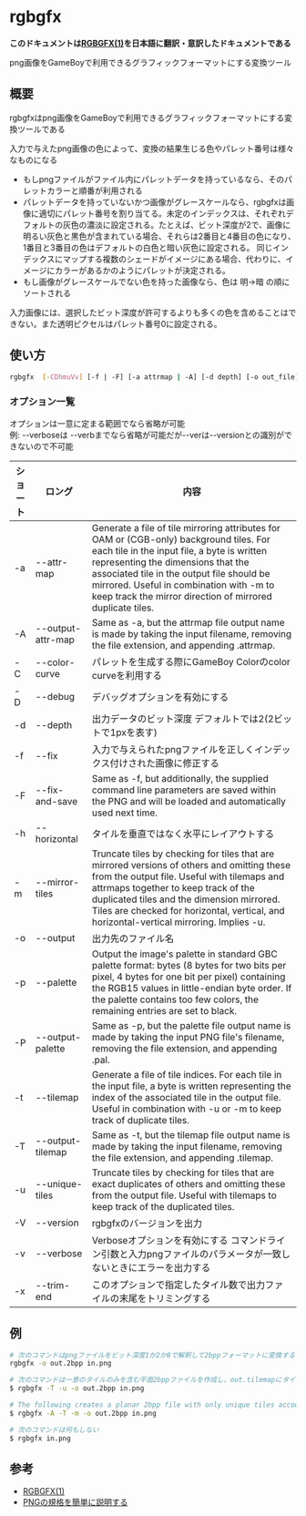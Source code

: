 # rgbgfx

**このドキュメントは[RGBGFX(1)](https://rednex.github.io/rgbds/rgbgfx.1.html)を日本語に翻訳・意訳したドキュメントである**

png画像をGameBoyで利用できるグラフィックフォーマットにする変換ツール

## 概要

rgbgfxはpng画像をGameBoyで利用できるグラフィックフォーマットにする変換ツールである

入力で与えたpng画像の色によって、変換の結果生じる色やパレット番号は様々なものになる
 - もしpngファイルがファイル内にパレットデータを持っているなら、そのパレットカラーと順番が利用される
 - パレットデータを持っていないかつ画像がグレースケールなら、rgbgfxは画像に適切にパレット番号を割り当てる。未定のインデックスは、それぞれデフォルトの灰色の濃淡に設定される。たとえば、ビット深度が2で、画像に明るい灰色と黒色が含まれている場合、それらは2番目と4番目の色になり、1番目と3番目の色はデフォルトの白色と暗い灰色に設定される。 同じインデックスにマップする複数のシェードがイメージにある場合、代わりに、イメージにカラーがあるかのようにパレットが決定される。
 - もし画像がグレースケールでない色を持った画像なら、色は 明->暗 の順にソートされる

入力画像には、選択したビット深度が許可するよりも多くの色を含めることはできない。また透明ピクセルはパレット番号0に設定される。

## 使い方

```sh
rgbgfx	[-CDhmuVv] [-f | -F] [-a attrmap | -A] [-d depth] [-o out_file] [-p pal_file | -P] [-t tilemap | -T] [-x tiles] file
```

### オプション一覧

オプションは一意に定まる範囲でなら省略が可能  
例: --verboseは --verbまでなら省略が可能だが--verは--versionとの識別ができないので不可能

 ショート | ロング |  内容
 ----  | ---- | ----
 -a  | --attr-map | Generate a file of tile mirroring attributes for OAM or (CGB-only) background tiles. For each tile in the input file, a byte is written representing the dimensions that the associated tile in the output file should be mirrored. Useful in combination with -m to keep track the mirror direction of mirrored duplicate tiles.
 -A  | --output-attr-map | Same as -a, but the attrmap file output name is made by taking the input filename, removing the file extension, and appending .attrmap.
 -C  | --color-curve | パレットを生成する際にGameBoy Colorのcolor curveを利用する
 -D  | --debug | デバッグオプションを有効にする
 -d  | --depth | 出力データのビット深度 デフォルトでは2(2ビットで1pxを表す)
 -f  | --fix | 入力で与えられたpngファイルを正しくインデックス付けされた画像に修正する
 -F  | --fix-and-save | Same as -f, but additionally, the supplied command line parameters are saved within the PNG and will be loaded and automatically used next time.
 -h  | --horizontal | タイルを垂直ではなく水平にレイアウトする
 -m  | --mirror-tiles | Truncate tiles by checking for tiles that are mirrored versions of others and omitting these from the output file. Useful with tilemaps and attrmaps together to keep track of the duplicated tiles and the dimension mirrored. Tiles are checked for horizontal, vertical, and horizontal-vertical mirroring. Implies -u.
 -o  | --output | 出力先のファイル名
 -p  | --palette | Output the image's palette in standard GBC palette format: bytes (8 bytes for two bits per pixel, 4 bytes for one bit per pixel) containing the RGB15 values in little-endian byte order. If the palette contains too few colors, the remaining entries are set to black.
 -P  | --output-palette | Same as -p, but the palette file output name is made by taking the input PNG file's filename, removing the file extension, and appending .pal.
 -t  | --tilemap | Generate a file of tile indices. For each tile in the input file, a byte is written representing the index of the associated tile in the output file. Useful in combination with -u or -m to keep track of duplicate tiles.
 -T  | --output-tilemap | Same as -t, but the tilemap file output name is made by taking the input filename, removing the file extension, and appending .tilemap.
 -u  | --unique-tiles | Truncate tiles by checking for tiles that are exact duplicates of others and omitting these from the output file. Useful with tilemaps to keep track of the duplicated tiles.
 -V  | --version | rgbgfxのバージョンを出力
 -v  | --verbose | Verboseオプションを有効にする コマンドライン引数と入力pngファイルのパラメータが一致しないときにエラーを出力する
 -x  | --trim-end | このオプションで指定したタイル数で出力ファイルの末尾をトリミングする

## 例

```sh
# 次のコマンドはpngファイルをビット深度1か2か8で解釈して2bppフォーマットに変換する
rgbgfx -o out.2bpp in.png

# 次のコマンドは一意のタイルのみを含む平面2bppファイルを作成し、out.tilemapにタイルマップを出力する
$ rgbgfx -T -u -o out.2bpp in.png

# The following creates a planar 2bpp file with only unique tiles accounting for tile mirroring and its associated tilemap out.tilemap and attrmap out.attrmap:
$ rgbgfx -A -T -m -o out.2bpp in.png

# 次のコマンドは何もしない
$ rgbgfx in.png
```

## 参考

- [RGBGFX(1)](https://rednex.github.io/rgbds/rgbgfx.1.html)
- [PNGの規格を簡単に説明する](https://dawn.hateblo.jp/entry/2017/10/22/205417)
